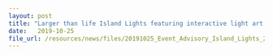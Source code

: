 ```yaml
---
layout: post
title: "Larger than life Island Lights featuring interactive light art installations to dazzle Sentosa Cove Village for the first time"
date:   2019-10-25
file_url: /resources/news/files/20191025_Event_Advisory_Island_Lights_2019.pdf
---
```

